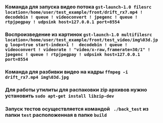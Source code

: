 ### Команда для запуска видео потока `gst-launch-1.0 filesrc location=/home/user/test_example/front/drift_rx7.mp4 ! decodebin ! queue ! videoconvert ! jpegenc ! queue ! rtpjpegpay ! udpsink host=127.0.0.1 port=8554`
### Воспроизведение из картинок `gst-launch-1.0 multifilesrc location=/home/user/test_example/front/test_video/img%03d.jpg loop=true start-index=1 !  decodebin ! queue ! videoconvert ! videorate ! "video/x-raw,framerate=30/1" ! jpegenc ! queue ! rtpjpegpay ! udpsink host=127.0.0.1 port=8554`
### Команда для разбивки видео на кадры `ffmpeg -i drift_rx7.mp4 img%03d.jpg`
### Для работы утилиты для распаковки zip архивов нужно установить `sudo apt-get install libzip-dev`
### Запуск тестов осуществляется командой ` ./back_test` из папки `test` расположенная в папке `build`